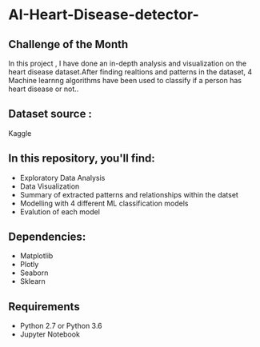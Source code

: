 # AI-Heart-Disease-detector-
<H2>Challenge of the Month</H2>
In this project , I have done an in-depth analysis and visualization on the heart disease dataset.After finding realtions and patterns in the dataset, 4 Machine learnng algorithms have been used to classify if a person has heart disease or not..

<h2>Dataset source :</h2>
Kaggle

<h2>In this repository, you'll find:</h2>
<ul>
  <li>Exploratory Data Analysis</li>
  <li>Data Visualization</li>
  <li>Summary of extracted patterns and relationships within the datset</li>
  <li>Modelling with 4 different ML classification models</li>
  <li>Evalution of each model</li>
</ul>
<h2>Dependencies:</h2>
<ul>
  <li>Matplotlib</li>
 <li> Plotly</li>
  <li>Seaborn</li>
  <li>Sklearn</li>
</ul>
<h2>Requirements</h2>
<ul>
  <li>Python 2.7 or Python 3.6</li>
  <li>Jupyter Notebook</li>
  </ul>
